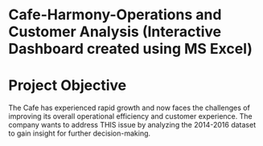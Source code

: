 # Cafe-Harmony-Operations and Customer Analysis (Interactive Dashboard created using MS Excel)
# Project Objective
The Cafe has experienced rapid growth and now faces the challenges of improving its overall operational efficiency and customer experience. The company wants to address THIS issue by analyzing the 2014-2016 dataset to gain insight for further decision-making.
